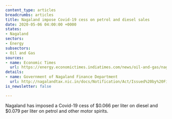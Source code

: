 ```yaml
---
content_type: articles
breadcrumbs: articles
title: Nagaland impose Covid-19 cess on petrol and diesel sales
date: 2020-05-06 04:00:00 +0000
states:
- Nagaland
sectors:
- Energy
subsectors:
- Oil and Gas
sources:
- name: Economic Times
  url: https://energy.economictimes.indiatimes.com/news/oil-and-gas/nagaland-impose-covid-19-cess-on-petrol-and-diesel-sales/75463708
details:
- name: Government of Nagaland Finance Department
  url: http://nagalandtax.nic.in/docs/Notification/Act/Issued%20by%20Finance%20Department/Petroleum/2020/Petroleum_Cess_Covid19.pdf
is_newsletter: false

---
```

Nagaland has imposed a Covid-19 cess of $0.066 per liter on diesel and $0.079 per liter on petrol and other motor spirits.
